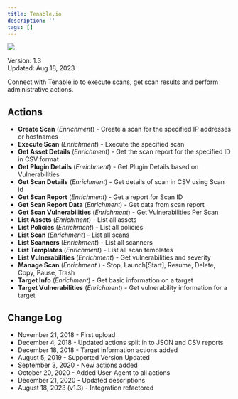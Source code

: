 ```yaml
---
title: Tenable.io
description: ''
tags: []
---
```


![](/img/platform-services/automation-service/app-central/logos/tenable.io.png)

Version: 1.3  
Updated: Aug 18, 2023

Connect with Tenable.io to execute scans, get scan results and perform administrative actions.

## Actions

* **Create Scan** (*Enrichment*) - Create a scan for the specified IP addresses or hostnames
* **Execute Scan** (*Enrichment*) - Execute the specified scan
* **Get Asset Details** (*Enrichment*) - Get the scan report for the specified ID in CSV format
* **Get Plugin Details** (*Enrichment*) - Get Plugin Details based on Vulnerabilities
* **Get Scan Details** (*Enrichment*) - Get details of scan in CSV using Scan id
* **Get Scan Report** (*Enrichment*) - Get a report for Scan ID
* **Get Scan Report Data** (*Enrichment*) - Get data from scan report
* **Get Scan Vulnerabilities** (*Enrichment*) - Get Vulnerabilities Per Scan
* **List Assets** (*Enrichment*) - List all assets
* **List Policies** (*Enrichment*) - List all policies
* **List Scan** (*Enrichment*) - List all scans
* **List Scanners** (*Enrichment*) - List all scanners
* **List Templates** (*Enrichment*) - List all scan templates
* **List Vulnerabilities** (*Enrichment*) - Get vulnerabilities and severity
* **Manage Scan** (*Enrichment* ) - Stop, Launch[Start], Resume, Delete, Copy, Pause, Trash
* **Target Info** (*Enrichment*) - Get basic information on a target
* **Target Vulnerabilities** (*Enrichment*) - Get vulnerability information for a target

## Change Log

* November 21, 2018 - First upload
* December 4, 2018 - Updated actions split in to JSON and CSV reports
* December 18, 2018 - Target information actions added
* August 5, 2019 - Supported Version Updated
* September 3, 2020 - New actions added
* October 20, 2020 - Added User-Agent to all actions
* December 21, 2020 - Updated descriptions
* August 18, 2023 (v1.3) - Integration refactored
